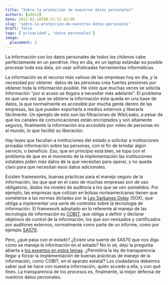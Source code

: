 ```yaml
---
title: "Sobre la protección de nuestros datos personales"
authors: [admin]
date: 2011-02-18T08:25:11-03:00
slug: "sobre-la-proteccion-de-nuestros-datos-personales"
draft: false
tags: ['privacidad', 'datos personales']
image:
  placement: 3
---
```


La información con los datos personales de todos los chilenos cabe
perfectamente en un pendrive. Hoy en día, en un laptop estándar es
posible procesar toda esa data, sin usar sofisticadas herramientas
informáticas.

La información es el recurso más valioso de las empresas hoy en día, y
la necesidad por obtener  datos de las personas crea fuertes presiones
por obtener toda la información posible. He visto que muchas veces se
solicita información "por si acaso se llegara a necesitar más
adelante". El problema es que una vez que se obtiene la información
ésta queda en una base de datos, la que normalmente es accesible por
mucha gente dentro de las empresas, las que pueden exportarla a medios
externos y liberarla fácilmente. Un ejemplo de esto son las filtraciones
de WikiLeaks, a pesar de que los canales de comunicaciones están
encriptados y son altamente seguros, finalmente la información era
accesible por miles de personas en el mundo, lo que facilitó su
liberación.

Hay leyes que facultan a instituciones del estado a solicitar a
instituciones privadas información sobre las personas, con el fin de
brindar algún servicio, o beneficio. Eso, que en principio está bien, se
topa con el problema de que en el momento de la implementación las
instituciones estatales piden más datos de la que necesitan para operar,
y no queda claro para que necesitan esos datos adicionales.

Existen frameworks, buenas prácticas para el manejo seguro de la
información, las que que en el caso de muchas empresas son de uso
obligatorio, dados los niveles de auditoría a los que se ven sometidos.
Por ejemplo, las empresas que cotizan en bolsas norteamericanas tienen
que someterse a las normas dictadas por la [Ley Sarbanes Oxley](http://en.wikipedia.org/wiki/Sarbanes%E2%80%93Oxley_Act) (SOX),
que obliga a implementar una serie de controles sobre la tecnología de
información. El framework adoptado en lo referente al manejo de las
tecnología de información es
[COBIT](http://en.wikipedia.org/wiki/COBIT), que obliga a definir y
declarar objetivos de control de la información, los que son revisados y
certificados por auditores externos, normalmente como parte de un
informe, como por ejemplo [SAS70](http://sas70.com/sas70_overview.html).

Pero, ¿qué pasa con el estado? ¿Existe una suerte de SAS70 que nos diga
cómo se maneja la información en el estado? No lo sé, dejo la pregunta
abierta a [los expertos en estos temas](http://www.alejandrobarros.com/). ¿Permitiría la ley de
transparencia llegar a forzar la implementación de buenas prácticas de
manejo de la información, como COBIT, en el aparato estatal? Los
ciudadanos debemos saber qué se hace con nuestra información, quién
accede a ella, y con qué fines. La transparencia de los procesos es,
finalmente, la mejor defensa de nuestros datos personales.
